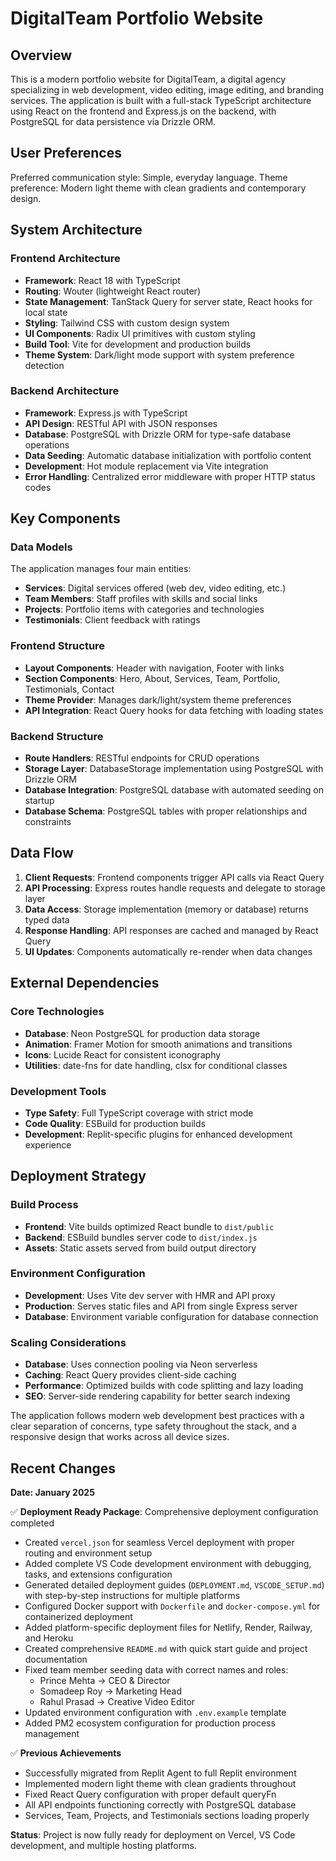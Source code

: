 # DigitalTeam Portfolio Website

## Overview

This is a modern portfolio website for DigitalTeam, a digital agency specializing in web development, video editing, image editing, and branding services. The application is built with a full-stack TypeScript architecture using React on the frontend and Express.js on the backend, with PostgreSQL for data persistence via Drizzle ORM.

## User Preferences

Preferred communication style: Simple, everyday language.
Theme preference: Modern light theme with clean gradients and contemporary design.

## System Architecture

### Frontend Architecture
- **Framework**: React 18 with TypeScript
- **Routing**: Wouter (lightweight React router)
- **State Management**: TanStack Query for server state, React hooks for local state
- **Styling**: Tailwind CSS with custom design system
- **UI Components**: Radix UI primitives with custom styling
- **Build Tool**: Vite for development and production builds
- **Theme System**: Dark/light mode support with system preference detection

### Backend Architecture
- **Framework**: Express.js with TypeScript
- **API Design**: RESTful API with JSON responses
- **Database**: PostgreSQL with Drizzle ORM for type-safe database operations
- **Data Seeding**: Automatic database initialization with portfolio content
- **Development**: Hot module replacement via Vite integration
- **Error Handling**: Centralized error middleware with proper HTTP status codes

## Key Components

### Data Models
The application manages four main entities:
- **Services**: Digital services offered (web dev, video editing, etc.)
- **Team Members**: Staff profiles with skills and social links
- **Projects**: Portfolio items with categories and technologies
- **Testimonials**: Client feedback with ratings

### Frontend Structure
- **Layout Components**: Header with navigation, Footer with links
- **Section Components**: Hero, About, Services, Team, Portfolio, Testimonials, Contact
- **Theme Provider**: Manages dark/light/system theme preferences
- **API Integration**: React Query hooks for data fetching with loading states

### Backend Structure
- **Route Handlers**: RESTful endpoints for CRUD operations
- **Storage Layer**: DatabaseStorage implementation using PostgreSQL with Drizzle ORM
- **Database Integration**: PostgreSQL database with automated seeding on startup
- **Database Schema**: PostgreSQL tables with proper relationships and constraints

## Data Flow

1. **Client Requests**: Frontend components trigger API calls via React Query
2. **API Processing**: Express routes handle requests and delegate to storage layer
3. **Data Access**: Storage implementation (memory or database) returns typed data
4. **Response Handling**: API responses are cached and managed by React Query
5. **UI Updates**: Components automatically re-render when data changes

## External Dependencies

### Core Technologies
- **Database**: Neon PostgreSQL for production data storage
- **Animation**: Framer Motion for smooth animations and transitions
- **Icons**: Lucide React for consistent iconography
- **Utilities**: date-fns for date handling, clsx for conditional classes

### Development Tools
- **Type Safety**: Full TypeScript coverage with strict mode
- **Code Quality**: ESBuild for production builds
- **Development**: Replit-specific plugins for enhanced development experience

## Deployment Strategy

### Build Process
- **Frontend**: Vite builds optimized React bundle to `dist/public`
- **Backend**: ESBuild bundles server code to `dist/index.js`
- **Assets**: Static assets served from build output directory

### Environment Configuration
- **Development**: Uses Vite dev server with HMR and API proxy
- **Production**: Serves static files and API from single Express server
- **Database**: Environment variable configuration for database connection

### Scaling Considerations
- **Database**: Uses connection pooling via Neon serverless
- **Caching**: React Query provides client-side caching
- **Performance**: Optimized builds with code splitting and lazy loading
- **SEO**: Server-side rendering capability for better search indexing

The application follows modern web development best practices with a clear separation of concerns, type safety throughout the stack, and a responsive design that works across all device sizes.

## Recent Changes

**Date: January 2025**

✅ **Deployment Ready Package**: Comprehensive deployment configuration completed
- Created `vercel.json` for seamless Vercel deployment with proper routing and environment setup
- Added complete VS Code development environment with debugging, tasks, and extensions configuration
- Generated detailed deployment guides (`DEPLOYMENT.md`, `VSCODE_SETUP.md`) with step-by-step instructions for multiple platforms
- Configured Docker support with `Dockerfile` and `docker-compose.yml` for containerized deployment
- Added platform-specific deployment files for Netlify, Render, Railway, and Heroku
- Created comprehensive `README.md` with quick start guide and project documentation
- Fixed team member seeding data with correct names and roles:
  - Prince Mehta → CEO & Director
  - Somadeep Roy → Marketing Head  
  - Rahul Prasad → Creative Video Editor
- Updated environment configuration with `.env.example` template
- Added PM2 ecosystem configuration for production process management

✅ **Previous Achievements**
- Successfully migrated from Replit Agent to full Replit environment
- Implemented modern light theme with clean gradients throughout
- Fixed React Query configuration with proper default queryFn
- All API endpoints functioning correctly with PostgreSQL database
- Services, Team, Projects, and Testimonials sections loading properly

**Status**: Project is now fully ready for deployment on Vercel, VS Code development, and multiple hosting platforms.